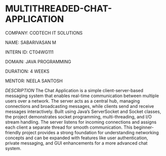 # MULTITHREADED-CHAT-APPLICATION

COMPANY: CODTECH IT SOLUTIONS

NAME: SABARIVASAN M

INTERN ID: CT04WG111

DOMAIN: JAVA PROGRAMMING

DURATION: 4 WEEKS

MENTOR: NEELA SANTOSH

*DESCRIPTION*
The Chat Application is a simple client-server-based messaging system that enables real-time communication between multiple users over a network. The server acts as a central hub, managing connections and broadcasting messages, while clients send and receive messages interactively. Built using Java’s ServerSocket and Socket classes, the project demonstrates socket programming, multi-threading, and I/O stream handling. The server listens for incoming connections and assigns each client a separate thread for smooth communication. This beginner-friendly project provides a strong foundation for understanding networking concepts and can be expanded with features like user authentication, private messaging, and GUI enhancements for a more advanced chat system.
